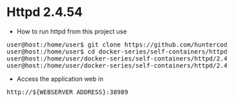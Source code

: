 # Httpd 2.4.54

- How to run httpd from this project use

<pre>
user@host:/home/user$ git clone https://github.com/huntercodexs/docker-series.git .
user@host:/home/user$ cd docker-series/self-containers/httpd/2.4.54
user@host:/home/user/docker-series/self-containers/httpd/2.4.54$ docker-compose up --build
user@host:/home/user/docker-series/self-containers/httpd/2.4.54$ docker-compose start
</pre>

- Access the application web in

<pre>
http://${WEBSERVER_ADDRESS}:38989
</pre>
